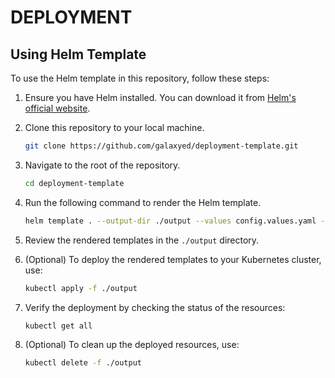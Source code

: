 # DEPLOYMENT

## Using Helm Template

To use the Helm template in this repository, follow these steps:

1. Ensure you have Helm installed. You can download it from [Helm's official website](https://helm.sh/docs/intro/install/).

2. Clone this repository to your local machine.
    ```bash
    git clone https://github.com/galaxyed/deployment-template.git
    ```

3. Navigate to the root of the repository.
    ```bash
    cd deployment-template
    ```

4. Run the following command to render the Helm template.
    ```bash
    helm template . --output-dir ./output --values config.values.yaml --values secret.values.yaml
    ```

5. Review the rendered templates in the `./output` directory.

6. (Optional) To deploy the rendered templates to your Kubernetes cluster, use:
    ```bash
    kubectl apply -f ./output
    ```

7. Verify the deployment by checking the status of the resources:
    ```bash
    kubectl get all
    ```

8. (Optional) To clean up the deployed resources, use:
    ```bash
    kubectl delete -f ./output
    ```
